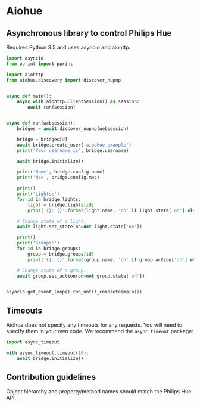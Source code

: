 # Aiohue
## Asynchronous library to control Philips Hue

Requires Python 3.5 and uses asyncio and aiohttp.

```python
import asyncio
from pprint import pprint

import aiohttp
from aiohue.discovery import discover_nupnp


async def main():
    async with aiohttp.ClientSession() as session:
        await run(session)


async def run(websession):
    bridges = await discover_nupnp(websession)

    bridge = bridges[0]
    await bridge.create_user('aiophue-example')
    print('Your username is', bridge.username)

    await bridge.initialize()

    print('Name', bridge.config.name)
    print('Mac', bridge.config.mac)

    print()
    print('Lights:')
    for id in bridge.lights:
        light = bridge.lights[id]
        print('{}: {}'.format(light.name, 'on' if light.state['on'] else 'off'))

    # Change state of a light.
    await light.set_state(on=not light.state['on'])

    print()
    print('Groups:')
    for id in bridge.groups:
        group = bridge.groups[id]
        print('{}: {}'.format(group.name, 'on' if group.action['on'] else 'off'))

    # Change state of a group.
    await group.set_action(on=not group.state['on'])


asyncio.get_event_loop().run_until_complete(main())
```

## Timeouts

Aiohue does not specify any timeouts for any requests. You will need to specify them in your own code. We recommend the `async_timeout` package:

```python
import async_timeout

with async_timeout.timeout(10):
    await bridge.initialize()
```

## Contribution guidelines

Object hierarchy and property/method names should match the Philips Hue API.

